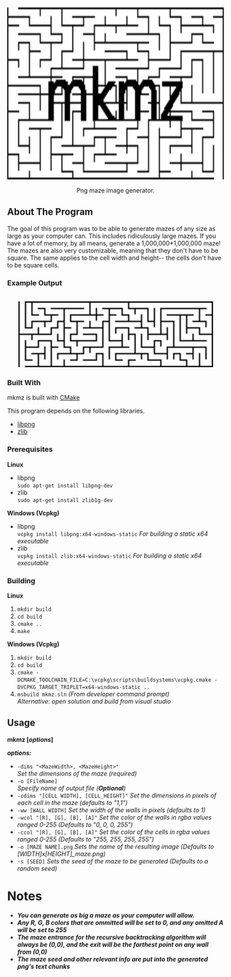 <br />
<div align="center">
  <a href="https://github.com/jcsq6/mkmz">
    <img src="images/logo.png" alt="Logo" width="800" height="400">
  </a>

  <p align="center">
    Png maze image generator.
  </p>
</div>

## About The Program

The goal of this program was to be able to generate mazes of any size as large as your computer can. This includes ridiculously large mazes. If you have a lot of memory, by all means, generate a 1,000,000*1,000,000 maze! The mazes are also very customizable, meaning that they don't have to be square. The same applies to the cell width and height-- the cells don't have to be square cells.

### Example Output  
<br />
<div align="center">
  <a href="https://github.com/jcsq6/mkmz">
    <img src="images/top.png" alt="example" width="453" height="153">
  </a>
</div>


### Built With

mkmz is built with [CMake](https://cmake.org/)

This program depends on the following libraries.

* [libpng](http://www.libpng.org/pub/png/libpng.html)
* [zlib](https://zlib.net/)

### Prerequisites
**Linux**
* libpng  
  `sudo apt-get install libpng-dev`
* zlib  
  `sudo apt-get install zlib1g-dev`  
  
**Windows (Vcpkg)**  
* libpng  
  `vcpkg install libpng:x64-windows-static` *For building a static x64 executable*  
* zlib  
  `vcpkg install zlib:x64-windows-static` *For building a static x64 executable*  

### Building
**Linux**
  1. `mkdir build`
  2. `cd build`
  3. `cmake ..`  
  4. `make` 
 
**Windows (Vcpkg)**
  1. `mkdir build`
  2. `cd build`
  3. `cmake -DCMAKE_TOOLCHAIN_FILE=C:\vcpkg\scripts\buildsystems\vcpkg.cmake -DVCPKG_TARGET_TRIPLET=x64-windows-static ..`
  4. `msbuild mkmz.sln` *(From developer command prompt)*  
      *Alternative: open solution and build from visual studio*

## Usage  
**mkmz [*options*]** 

***options:***  
* ```-dims "<MazeWidth>, <MazeHeight>"```  
*Set the dimensions of the maze (required)*
* ```-o [FileName]```  
*Specify name of output file (**Optional**)*
* ```-cdims "[CELL WIDTH], [CELL_HEIGHT]"```
*Set the dimensions in pixels of each cell in the maze (defaults to "1,1")*
* ```-ww [WALL WIDTH]```
*Set the width of the walls in pixels (defaults to 1)*
* ```-wcol "[R], [G], [B], [A]"```
*Set the color of the walls in rgba values ranged 0-255 (Defaults to "0, 0, 0, 255")*
* ```-ccol "[R], [G], [B], [A]"```
*Set the color of the cells in rgba values ranged 0-255 (Defaults to "255, 255, 255, 255")*
* ```-o [MAZE NAME].png```
*Sets the name of the resulting image (Defaults to [WIDTH]x[HEIGHT]_maze.png)*
* ```-s [SEED]```
*Sets the seed of the maze to be generated (Defaults to a random seed)*

# Notes
* ***You can generate as big a maze as your computer will allow.***
* ***Any R, G, B colors that are ommitted will be set to 0, and any omitted A will be set to 255***
* ***The maze entrance for the recursive backtracking algorithm will always be (0,0), and the exit will be the farthest point on any wall from (0,0)***
* ***The maze seed and other relevant info are put into the generated png's text chunks***